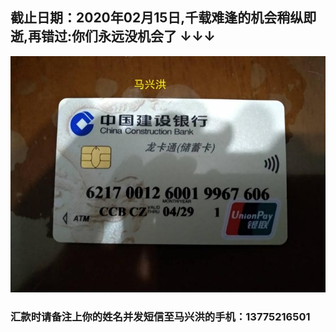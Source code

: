 ## 截止日期：2020年02月15日,千载难逢的机会稍纵即逝,再错过:你们永远没机会了 ↓↓↓

![图片名称](https://raw.githubusercontent.com/maxinghong/maxinghong.github.io/master/bankcard.jpg)

### 汇款时请备注上你的姓名并发短信至马兴洪的手机：13775216501 
